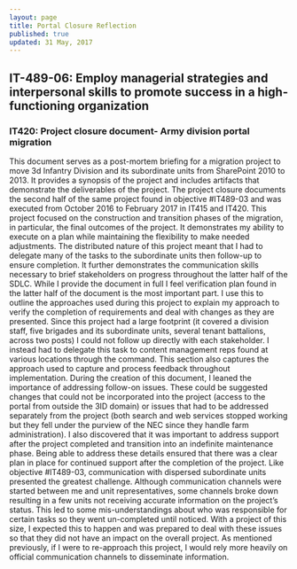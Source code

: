 ```yaml
---
layout: page
title: Portal Closure Reflection
published: true
updated: 31 May, 2017
---
```


## IT-489-06: Employ managerial strategies and interpersonal skills to promote success in a high-functioning organization

### IT420: Project closure document- Army division portal migration

This document serves as a post-mortem briefing for a migration project to move 3d Infantry Division and its subordinate units from SharePoint 2010 to 2013. It provides a synopsis of the project and includes artifacts that demonstrate the deliverables of the project. The project closure documents the second half of the same project found in objective #IT489-03 and was executed from October 2016 to February 2017 in IT415 and IT420.
This project focused on the construction and transition phases of the migration, in particular, the final outcomes of the project. It demonstrates my ability to execute on a plan while maintaining the flexibility to make needed adjustments. The distributed nature of this project meant that I had to delegate many of the tasks to the subordinate units then follow-up to ensure completion. It further demonstrates the communication skills necessary to brief stakeholders on progress throughout the latter half of the SDLC.
While I provide the document in full I feel verification plan found in the latter half of the document is the most important part. I use this to outline the approaches used during this project to explain my approach to verify the completion of requirements and deal with changes as they are presented. Since this project had a large footprint (it covered a division staff, five brigades and its subordinate units, several tenant battalions, across two posts) I could not follow up directly with each stakeholder. I instead had to delegate this task to content management reps found at various locations through the command. This section also captures the approach used to capture and process feedback throughout implementation.
During the creation of this document, I leaned the importance of addressing follow-on issues. These could be suggested changes that could not be incorporated into the project (access to the portal from outside the 3ID domain) or issues that had to be addressed separately from the project (both search and web services stopped working but they fell under the purview of the NEC since they handle farm administration). I also discovered that it was important to address support after the project completed and transition into an indefinite maintenance phase. Being able to address these details ensured that there was a clear plan in place for continued support after the completion of the project.
Like objective #IT489-03, communication with dispersed subordinate units presented the greatest challenge. Although communication channels were started between me and unit representatives, some channels broke down resulting in a few units not receiving accurate information on the project’s status. This led to some mis-understandings about who was responsible for certain tasks  so they went un-completed until noticed. With a project of this size, I expected this to happen and was prepared to deal with these issues so that they did not have an impact on the overall project.
As mentioned previously, if I were to re-approach this project, I would rely more heavily on official communication channels to disseminate information.
